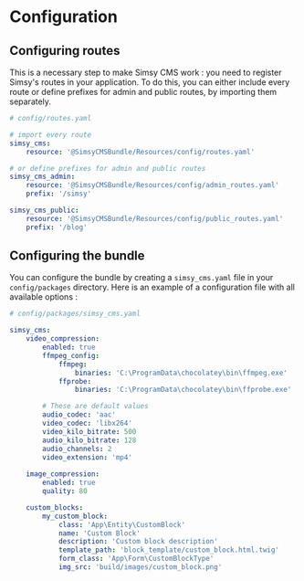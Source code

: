 # Configuration

## Configuring routes
This is a necessary step to make Simsy CMS work : you need to register Simsy's routes in your application. To do this, you can either include every route or define prefixes for admin and public routes, by importing them separately.
```yaml
# config/routes.yaml

# import every route
simsy_cms:
    resource: '@SimsyCMSBundle/Resources/config/routes.yaml'

# or define prefixes for admin and public routes
simsy_cms_admin:
    resource: '@SimsyCMSBundle/Resources/config/admin_routes.yaml'
    prefix: '/simsy'

simsy_cms_public:
    resource: '@SimsyCMSBundle/Resources/config/public_routes.yaml'
    prefix: '/blog'
```

## Configuring the bundle
You can configure the bundle by creating a `simsy_cms.yaml` file in your `config/packages` directory. Here is an example of a configuration file with all available options :
```yaml
# config/packages/simsy_cms.yaml

simsy_cms:
    video_compression:
        enabled: true                                                   # Enable or disable video compression (enabled by default)
        ffmpeg_config:
            ffmpeg:
                binaries: 'C:\ProgramData\chocolatey\bin\ffmpeg.exe'    # Local ffmpeg binary path - only needed if not in $PATH
            ffprobe:
                binaries: 'C:\ProgramData\chocolatey\bin\ffprobe.exe'   # Local ffprobe binary path - only needed if not in $PATH

        # These are default values
        audio_codec: 'aac'                                              # Any audio codec supported by ffmpeg
        video_codec: 'libx264'                                          # Any video codec supported by ffmpeg - has to work with the video_extension
        video_kilo_bitrate: 500
        audio_kilo_bitrate: 128
        audio_channels: 2                                               # Number of audio channels
        video_extension: 'mp4'                                          # Format in which to save videos, false to preserve original extension
        
    image_compression:
        enabled: true                                                   # Enable or disable image compression (enabled by default)
        quality: 80                                                     # Image quality (0-100, 100 being the best quality)

    custom_blocks:
        my_custom_block:
            class: 'App\Entity\CustomBlock'                             # The class of your custom block
            name: 'Custom Block'                                        # The name of your custom block. can be a translation key
            description: 'Custom block description'                     # [optional] The description of your custom block. can be a translation key
            template_path: 'block_template/custom_block.html.twig'      # The path to the template of your custom block
            form_class: 'App\Form\CustomBlockType'                      # [optional] The form class of your custom block. If ommited, App\Form\{BlockName}Type will be assumed
            img_src: 'build/images/custom_block.png'                    # [optional] The path to the image of your custom block (as in used with the asset twig function)
```